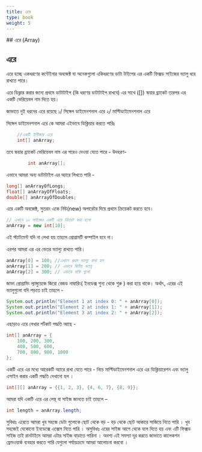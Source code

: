 ```yaml
---
title: এরে
type: book
weight: 5
---
```


\#\# এরে \(Array\)

## এরে

এরে হচ্ছে একধরণের কন্টেইনার অবজেক্ট যা অনেকগুলো একিধরণের ডাটা টাইপের এর একটি ফিক্সড সাইজের ভ্যালু ধরে রাখতে পারে।

এরে ডিক্লার করার জন্যে প্রথমে ডাটাটাইপ \(কি ধরণের ডাটাটাইপ রাখবে\) এর সাথে \(\[\]\) স্কয়ার ব্র্যাকেট তারপর এর একটি ভেরিয়েবল নাম দিতে হয়।

জাভাতে দুই ধরনের এরে রয়েছে ১/ সিঙ্গেল ডাইমেনশনাল এরে ২/ মাল্টিডাইমেনশনাল এরে

সিঙ্গেল ডাইমেনশনাল এরে কে আমরা এইভাবে ডিক্লিয়ার করতে পারিঃ

```java
    //একটি ইন্টিজার এরে 
    int[] anArray;
```

তবে স্কয়ার ব্র্যাকেট ভেরিয়েবল নাম এর পরেও দেওয়া যেতে পারে - উদহরণ-

```java
        int anArray[];
```

এভাবে আমরা অন্য ডাটাটাইপ এর অ্যারে লিখতে পারি -

```java
long[] anArrayOfLongs;
float[] anArrayOfFloats;
double[] anArrayOfDoubles;
```

এরে একটি অবজেক্ট, সুতরাং একে নিউ\(new\) অপারেটর দিয়ে প্রথমে ক্রিয়েকট করতে হবে।

```java
// এখানে ১০ সাইজের একটি এরে ক্রিয়েট করা হলো 
anArray = new int[10];
```

এই স্ট্যাটমেন্ট যদি না লেখা হয় তাহলে প্রোগ্রামটি কম্পাইল হবে না।

এরপর আমরা এর এর ভেতর ভ্যাল্যু রাখতে পারি।

```java
anArray[0] = 100; //এখানে প্রথম ভ্যাল্যু রাখা হল 
anArray[1] = 200; // এভাবে দ্বিতীয় ভ্যালু
anArray[2] = 300; // এভাবে বাকি গুলো
```

জাভা প্রোগ্রামিং ল্যাঙ্গুয়েজে জিরো বেজড নাম্বারিং\( ইনডেক্স শুন্য থেকে শুরু \) করা হয়ে থাকে। অর্থাৎ, এরের এই ভ্যালুগুলো যদি পড়তে চাই তাহলে -

```java
System.out.println("Element 1 at index 0: " + anArray[0]);
System.out.println("Element 2 at index 1: " + anArray[1]);
System.out.println("Element 3 at index 2: " + anArray[2]);
```

এছাড়াও এরে লেখার শর্টকাট পদ্ধতি আছে -

```java
int[] anArray = { 
    100, 200, 300,
    400, 500, 600, 
    700, 800, 900, 1000
};
```

একটি এরে এর মধ্যে আরেকটি অ্যারে রাখা যেতে পারে - নিচে মাল্টিডাইমেনশনাল এরে এর ডিক্লিয়ারেশন এবং ভ্যালু এসাইন করার একটি পদ্ধতি দেখানো হল ।

```java
int[][] anArray = {{1, 2, 3}, {4, 6, 7}, {8, 9}};
```

আমরা যদি একটি এরে এর লেন্থ বা সাইজ জানতে চাই তাহলে –

```java
int length = anArray.length;
```

সুবিধাঃ এরেতে আমরা খুব সহজে ডেটা গুলোকে ছোট থেকে বড় - বড় থেকে ছোট আকারে সাজিয়ে নিতে পারি । খুব সহজেই যেকোনো ইনডেক্সে এক্সেস নিতে পারি । অসুবিধাঃ এরের সাইজ আগে থেকে বলে দিতে হয় এবং এটি ফিক্সড সাইজ তাই রানটাইমে আমরা এটার সাইজ বাড়াতে পারিনা । অবশ্য এই সমস্যা দূর করতে জাভাতে কালেকশন ফ্রেমওয়ার্ক ব্যবহার করতে পারি যেগুলো পর্যায়ক্রমে আমরা আলোচনা করবো ।


